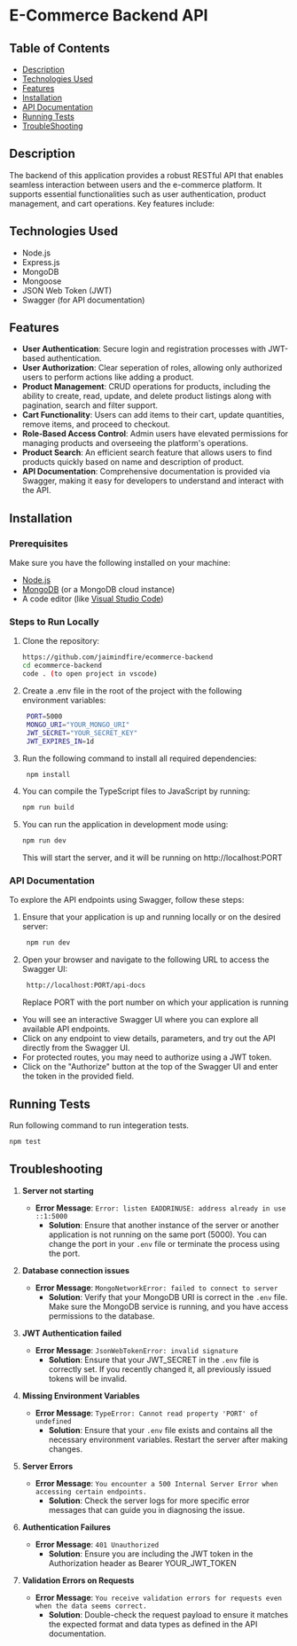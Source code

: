 # E-Commerce Backend API

## Table of Contents

- [Description](#description)
- [Technologies Used](#technologies-used)
- [Features](#features)
- [Installation](#installation)
- [API Documentation](#api-documentation)
- [Running Tests](#running-tests)
- [TroubleShooting](#troubleshooting)

## Description

The backend of this application provides a robust RESTful API that enables seamless interaction between users and the e-commerce platform. It supports essential functionalities such as user authentication, product management, and cart operations. Key features include:

## Technologies Used

- Node.js
- Express.js
- MongoDB
- Mongoose
- JSON Web Token (JWT)
- Swagger (for API documentation)

## Features

- **User Authentication**: Secure login and registration processes with JWT-based authentication.
- **User Authorization**: Clear seperation of roles, allowing only authorized users to perform actions like adding a product.
- **Product Management**: CRUD operations for products, including the ability to create, read, update, and delete product listings along with pagination, search and filter support.
- **Cart Functionality**: Users can add items to their cart, update quantities, remove items, and proceed to checkout.
- **Role-Based Access Control**: Admin users have elevated permissions for managing products and overseeing the platform's operations.
- **Product Search**: An efficient search feature that allows users to find products quickly based on name and description of product.
- **API Documentation**: Comprehensive documentation is provided via Swagger, making it easy for developers to understand and interact with the API.

## Installation

### Prerequisites

Make sure you have the following installed on your machine:

- [Node.js](https://nodejs.org/)
- [MongoDB](https://www.mongodb.com/) (or a MongoDB cloud instance)
- A code editor (like [Visual Studio Code](https://code.visualstudio.com/))

### Steps to Run Locally

1. Clone the repository:
   ```bash
   https://github.com/jaimindfire/ecommerce-backend
   cd ecommerce-backend
   code . (to open project in vscode)
   ```
2. Create a .env file in the root of the project with the following environment variables:

   ```bash
    PORT=5000
    MONGO_URI="YOUR_MONGO_URI"
    JWT_SECRET="YOUR_SECRET_KEY"
    JWT_EXPIRES_IN=1d
   ```

3. Run the following command to install all required dependencies:
   ```bash
    npm install
   ```
4. You can compile the TypeScript files to JavaScript by running:
   ```bash
   npm run build
   ```
5. You can run the application in development mode using:
   ```bash
   npm run dev
   ```
   This will start the server, and it will be running on http://localhost:PORT

### API Documentation

To explore the API endpoints using Swagger, follow these steps:

1. Ensure that your application is up and running locally or on the desired server:
   ```bash
    npm run dev
   ```
2. Open your browser and navigate to the following URL to access the Swagger UI:
   ```bash
    http://localhost:PORT/api-docs
   ```
   Replace PORT with the port number on which your application is running

- You will see an interactive Swagger UI where you can explore all available API endpoints.
- Click on any endpoint to view details, parameters, and try out the API directly from the Swagger UI.
- For protected routes, you may need to authorize using a JWT token.
- Click on the "Authorize" button at the top of the Swagger UI and enter the token in the provided field.

## Running Tests

Run following command to run integeration tests.

```bash
npm test
```

## Troubleshooting
1. **Server not starting**
   - **Error Message**: `Error: listen EADDRINUSE: address already in use ::1:5000`
     - **Solution**: Ensure that another instance of the server or another application is not running on the same port (5000). You can change the port in your `.env` file or terminate the process using the port.

2. **Database connection issues**
   - **Error Message**: `MongoNetworkError: failed to connect to server`
     - **Solution**: Verify that your MongoDB URI is correct in the `.env` file. Make sure the MongoDB service is running, and you have access permissions to the database.

3. **JWT Authentication failed**
   - **Error Message**: `JsonWebTokenError: invalid signature`
     - **Solution**: Ensure that your JWT_SECRET in the `.env` file is correctly set. If you recently changed it, all previously issued tokens will be invalid.

4. **Missing Environment Variables**
   - **Error Message**: `TypeError: Cannot read property 'PORT' of undefined`
     - **Solution**: Ensure that your `.env` file exists and contains all the necessary environment variables. Restart the server after making changes.

5. **Server Errors**
   - **Error Message**: `You encounter a 500 Internal Server Error when accessing certain endpoints.`
     - **Solution**: Check the server logs for more specific error messages that can guide you in diagnosing the issue.

6. **Authentication Failures**
   - **Error Message**: `401 Unauthorized`
     - **Solution**: Ensure you are including the JWT token in the Authorization header as Bearer YOUR_JWT_TOKEN

7. **Validation Errors on Requests**
   - **Error Message**: `You receive validation errors for requests even when the data seems correct.`
     - **Solution**: Double-check the request payload to ensure it matches the expected format and data types as defined in the API documentation.
